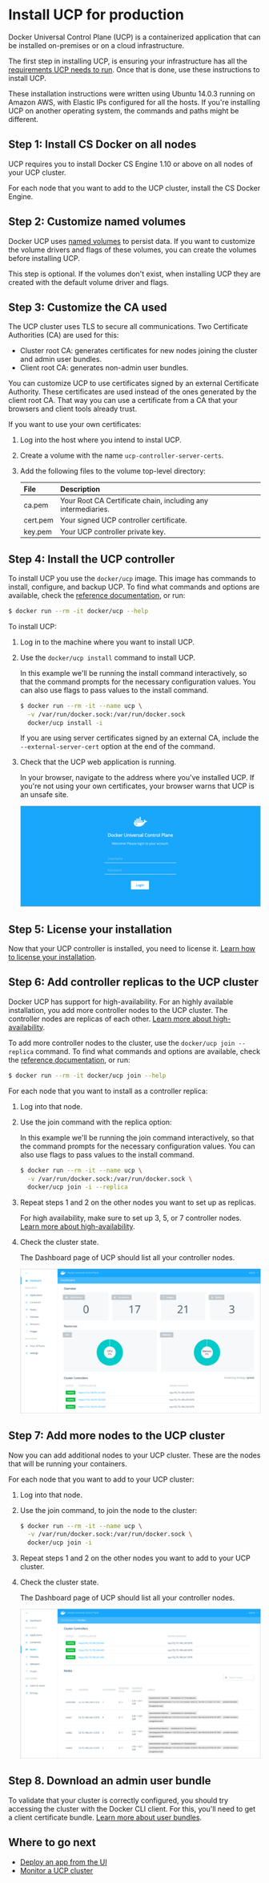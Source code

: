 <!--[metadata]>
+++
aliases = [ "/ucp/production-install/"]
title = "Install UCP for production"
description = "Learn how to install Docker Universal Control Plane on production"
keywords = ["Universal Control Plane, UCP, install"]
[menu.main]
parent="mn_ucp_installation"
weight=20
+++
<![end-metadata]-->

# Install UCP for production

Docker Universal Control Plane (UCP) is a containerized application that can be
installed on-premises or on a cloud infrastructure.

The first step in installing UCP, is ensuring your
infrastructure has all the [requirements UCP needs to run](system-requirements).
Once that is done, use these instructions to install UCP.

These installation instructions were written using Ubuntu 14.0.3 running on
Amazon AWS, with Elastic IPs configured for all the hosts. If you're installing
UCP on another operating system, the commands and paths might be different.

## Step 1: Install CS Docker on all nodes

UCP requires you to install Docker CS Engine 1.10 or above on all nodes of
your UCP cluster.

For each node that you want to add to the UCP cluster, install the CS Docker
Engine.

## Step 2: Customize named volumes

Docker UCP uses [named volumes](../architecture.md) to persist data. If you want
to customize the volume drivers and flags of these volumes, you can create the
volumes before installing UCP.

This step is optional. If the volumes don't exist, when installing UCP they are
created with the default volume driver and flags.


## Step 3: Customize the CA used

The UCP cluster uses TLS to secure all communications. Two Certificate
Authorities (CA) are used for this:

* Cluster root CA: generates certificates for new nodes joining the cluster and
admin user bundles.
* Client root CA: generates non-admin user bundles.

You can customize UCP to use certificates signed by an external Certificate
Authority. These certificates are used instead of the ones generated by the
client root CA. That way you can use a certificate from a CA that your
browsers and client tools already trust.

If you want to use your own certificates:

1. Log into the host where you intend to instal UCP.

2. Create a volume with the name `ucp-controller-server-certs`.

3. Add the following files to the volume top-level directory:

    | File     | Description                                                    |
    |:---------|:---------------------------------------------------------------|
    | ca.pem   | Your Root CA Certificate chain, including any intermediaries.  |
    | cert.pem | Your signed UCP controller certificate.                        |
    | key.pem  | Your UCP controller private key.                               |


## Step 4: Install the UCP controller

To install UCP you use the `docker/ucp` image. This image has commands to
install, configure, and backup UCP. To find what commands and options are
available, check the [reference documentation](../reference/install.md), or run:

```bash
$ docker run --rm -it docker/ucp --help
```

To install UCP:

1. Log in to the machine where you want to install UCP.

2. Use the `docker/ucp install` command to install UCP.

    In this example we'll be running the install command interactively, so that
    the command prompts for the necessary configuration values.
    You can also use flags to pass values to the install command.

    ```bash
    $ docker run --rm -it --name ucp \
      -v /var/run/docker.sock:/var/run/docker.sock
      docker/ucp install -i
    ```

    If you are using server certificates signed by an external CA, include
    the `--external-server-cert` option at the end of the command.

3. Check that the UCP web application is running.

    In your browser, navigate to the address where you've installed UCP.
    If you're not using your own certificates, your browser warns that UCP is
    an unsafe site.

    ![](../images/login.png)

## Step 5: License your installation

Now that your UCP controller is installed, you need to license it.
[Learn how to license your installation](license.md).

## Step 6: Add controller replicas to the UCP cluster

Docker UCP has support for high-availability. For an highly available
installation, you add more controller nodes to the UCP cluster. The controller
nodes are replicas of each other.
[Learn more about high-availability](../high-availability/set-up-high-availability.md).

To add more controller nodes to the cluster, use the
`docker/ucp join --replica` command. To find what commands and options are
available, check the [reference documentation](../reference/join.md), or run:

```bash
$ docker run --rm -it docker/ucp join --help
```

For each node that you want to install as a controller replica:

1. Log into that node.

2. Use the join command with the replica option:

    In this example we'll be running the join command interactively, so that
    the command prompts for the necessary configuration values.
    You can also use flags to pass values to the install command.

    ```bash
    $ docker run --rm -it --name ucp \
      -v /var/run/docker.sock:/var/run/docker.sock \
      docker/ucp join -i --replica
    ```

3. Repeat steps 1 and 2 on the other nodes you want to set up as replicas.

    For high availability, make sure to set up 3, 5, or 7 controller nodes.
    [Learn more about high-availability](../high-availability/set-up-high-availability.md).

4. Check the cluster state.

    The Dashboard page of UCP should list all your controller nodes.

    ![UCP nodes page](../images/replica-nodes.png)


## Step 7: Add more nodes to the UCP cluster

Now you can add additional nodes to your UCP cluster. These are the nodes that
will be running your containers.

For each node that you want to add to your UCP cluster:

1. Log into that node.

2. Use the join command, to join the node to the cluster:

    ```bash
    $ docker run --rm -it --name ucp \
      -v /var/run/docker.sock:/var/run/docker.sock \
      docker/ucp join -i
    ```

3. Repeat steps 1 and 2 on the other nodes you want to add to your UCP cluster.

4. Check the cluster state.

    The Dashboard page of UCP should list all your controller nodes.

    ![UCP nodes page](../images/nodes-page.png)

## Step 8. Download an admin user bundle

To validate that your cluster is correctly configured, you should try accessing
the cluster with the Docker CLI client. For this, you'll need to get a client
certificate bundle.
[Learn more about user bundles](../access-ucp/cli-based-access.md).


## Where to go next

* [Deploy an app from the UI](../applications/deploy-app-ui.md)
* [Monitor a UCP cluster](../monitor/monitor-ucp.md)
